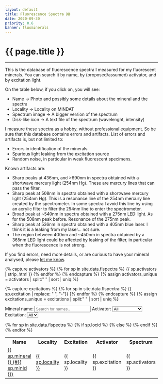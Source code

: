 ```yaml
---
layout: default
title: Fluorescence Spectra DB
date: 2020-09-30
priority: 0.6
banner: fluominerals
---
```


{{ page.title }}
=====
---

This is the database of fluorescence spectra I measured for my fluorescent
minerals.  You can search it by name, by (proposed/assumed) activator, and by
excitation light.

On the table below, if you click on, you will see:
 - Name &rarr; Photo and possibly some details about the mineral and the spectra
 - Locality &rarr; Locality on MINDAT
 - Spectrum image &rarr; A bigger version of the spectrum
 - Disk-like icon &rarr; A text file of the spectrum (wavelenght, intensity)

I measure these spectra as a hobby, without professional equipment. So be sure
that this database contains errors and artifacts.  List of errors and
artifacts is, but not limited to:
 - Errors in identification of the minerals
 - Spurious light leaking from the excitation source
 - Random noise, in particular in weak fluorescent specimens.

Known artifacts are:
 - Sharp peaks at 436nm, and >690nm in spectra obtained with a shortwave
   mercury light (254nm Hg). These are mercury lines that can pass the filter.
 - Sharp peak at 508nm in spectra obtained with a shortwave mercury light
   (254nm Hg). This is a resonance line of the 254nm mercury line created by
   the spectrometer. In some spectra I avoid this line by using an acrylic filter
   to filter the 254nm line to enter the spectrometer.
 - Broad peak at ~540nm in spectra obtained with a 275nm LED light. As for the
   508nm peak before. Resonance of the 275nm peak.
 - Sharp peak at 536nm in spectra obtained with a 405nm blue laser. I think it
   is a leaking from my laser... not sure.
 - The region between 400nm and ~450nm in spectra obtained by a 365nm LED light
   could be affected by leaking of the filter, in particular when the fluorescence
   is not strong.

If you find errors, need more details, or are curious to have your mineral analysed, please [let me know](/contact/).

{% capture activators %}
{% for sp in site.data.flspectra %}
{{ sp.activators | strip_html }}
{% endfor %}
{% endcapture %}
{% assign activators_unique = activators | split:" " | sort | uniq  %}

{% capture excitations %}
{% for sp in site.data.flspectra %}
{{ sp.excitation | replace: " ", "-"}}
{% endfor %}
{% endcapture %}
{% assign excitations_unique = excitations | split:" " | sort | uniq  %}


<label for='FS_name'>Mineral name:</label>
<input type='text' class='FS_input' id='FS_name' onkeyup='FS_filter()' placeholder='Search for names..' title='Type in a name'>
<label for='FS_acti'>Activator:</label>
<select id='FS_acti' onchange='FS_filter()'><option value="">All</option>{% for activator in activators_unique %}<option value="{{ activator }}">{{ activator }}</option>{% endfor %}</select>
<label for='FS_exci'>Excitation:</label>
<select id='FS_exci' onchange='FS_filter()'><option value="">All</option>{% for exci in excitations_unique %}<option value="{{ exci | replace: "-", " " }}">{{ exci | replace: "-", " " }}</option>{% endfor %}</select>

<table id='FS_table'>
	<col style="width:20%">
	<col style="width:20%">
	<col style="width:20%">
	<col style="width:20%">
	<col style="width:20%">
  <tr class='header'>
    <th>Name</th>
    <th>Locality</th>
    <th>Excitation</th>
    <th>Activator</th>
    <th>Spectrum</th>
  </tr>
{% for sp in site.data.flspectra %}
  <tr>
    <td><a href="/minerals/collection/#SC{{ sp.minid }}" target="_blank" title="See mineral info">{{ sp.mineral }} (#{{ sp.minid }})</a></td>
    {% if sp.locid %}
    <td><a href="https://www.mindat.org/loc-{{ sp.locid }}.html" target="_blank" title="Open locality on MINDAT">{{ sp.locality }}</a></td>
    {% else %}
    <td>{{ sp.locality }}</td>
    {% endif %}
    <td>{{ sp.excitation }}</td>
    <td>{{ sp.activators }}</td>
    <td><a href="/img/spectra/{{ sp.dataname }}.png" target="_blank" title="Open image in new page"><img width="80%" src="/img/spectra/{{ sp.dataname }}.png"></a>  <a href="/img/spectra/{{ sp.dataname }}.txt" title="Download spectrum data"><i class="fas fa-save"></i></a></td>
  </tr>
{% endfor %}
</table>

<script>
function FS_filter() {
  var table, tr, i, txtValue;
  var input_name, filter_name, td_name, txt_name;
  var input_acti, filter_acti, td_acti, txt_acti;
  var input_exci, filter_exci, td_exci, txt_exci;
  var test;
  input_name = document.getElementById("FS_name");
  input_acti = document.getElementById("FS_acti");
  input_exci = document.getElementById("FS_exci");
  filter_name = input_name.value.toUpperCase();
  filter_acti = input_acti.value.toUpperCase();
  filter_exci = input_exci.value.toUpperCase();
  table = document.getElementById("FS_table");
  tr = table.getElementsByTagName("tr");
  for (i=0; i<tr.length; i++) {
    td_name = tr[i].getElementsByTagName("td")[0];
    td_exci = tr[i].getElementsByTagName("td")[2];
    td_acti = tr[i].getElementsByTagName("td")[3];
    if (td_name && td_acti && td_exci) {
      txt_name = td_name.textContent || td_name.innerText;
      txt_exci = td_exci.textContent || td_exci.innerText;
      txt_acti = td_acti.textContent || td_acti.innerText;
      test = txt_name.toUpperCase().indexOf(filter_name) > -1;
      test = test && txt_acti.toUpperCase().indexOf(filter_acti) > -1;
      test = test && txt_exci.toUpperCase().indexOf(filter_exci) > -1;
      if (test) {
        tr[i].style.display = "";
      } else {
        tr[i].style.display = "none";
      }
    }
  }
}

</script>


<br>
